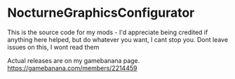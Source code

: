 # NocturneGraphicsConfigurator

This is the source code for my mods - I'd appreciate being credited if anything here helped, but do whatever you want, I cant stop you. Dont leave issues on this, I wont read them

Actual releases are on my gamebanana page. https://gamebanana.com/members/2214459
